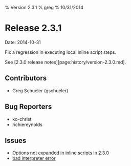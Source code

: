 % Version 2.3.1
% greg
% 10/31/2014

Release 2.3.1
=============

Date: 2014-10-31

Fix a regression in executing local inline script steps.

See [2.3.0 release notes][page:history/version-2.3.0.md].

## Contributors

* Greg Schueler (gschueler)

## Bug Reporters

* ko-christ
* richiereynolds

## Issues

* [Options not expanded in inline scripts in 2.3.0](https://github.com/rundeck/rundeck/issues/994)
* [bad interpreter error](https://github.com/rundeck/rundeck/issues/993)